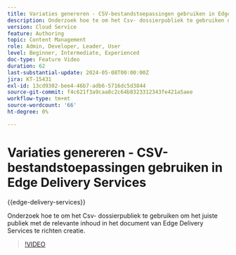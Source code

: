 ```yaml
---
title: Variaties genereren - CSV-bestandstoepassingen gebruiken in Edge Delivery Services
description: Onderzoek hoe te om het Csv- dossierpubliek te gebruiken om het juiste publiek met de relevante inhoud in het document van Edge Delivery Services te richten creatie.
version: Cloud Service
feature: Authoring
topic: Content Management
role: Admin, Developer, Leader, User
level: Beginner, Intermediate, Experienced
doc-type: Feature Video
duration: 62
last-substantial-update: 2024-05-08T00:00:00Z
jira: KT-15431
exl-id: 13cd9302-bee4-46b7-adb6-5716dc5d3844
source-git-commit: f4c621f3a9caa8c2c64b8323312343fe421a5aee
workflow-type: tm+mt
source-wordcount: '66'
ht-degree: 0%

---
```


# Variaties genereren - CSV-bestandstoepassingen gebruiken in Edge Delivery Services

{{edge-delivery-services}}

Onderzoek hoe te om het Csv- dossierpubliek te gebruiken om het juiste publiek met de relevante inhoud in het document van Edge Delivery Services te richten creatie.

>[!VIDEO](https://video.tv.adobe.com/v/3428793/?learn=on)
